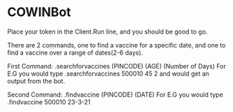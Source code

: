 # COWINBot

Place your token in the Client.Run line, and you should be good to go. 

There are 2 commands, one to find a vaccine for a specific date, and one to find a vaccine over a range of dates(2-6 days).

First Command: .searchforvaccines (PINCODE) (AGE) (Number of Days)
For E.G you would type .searchforvaccines 500010 45 2 and would get an output from the bot.

Second Command: .findvaccine (PINCODE) (DATE)
For E.G you would type .findvaccine 500010 23-3-21


